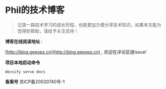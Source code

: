 
# Phil的技术博客

> 记录一路技术学习的成长历程，也能更加方便分享技术知识。如果本文能为您得到帮助，请给予关注支持！

**博客在线阅读地址** :

 [http://blog.geeops.cn](http://blog.geeops.cn)
, 欢迎在评论区提issue!

**项目本地启动命令**

`docsify serve docs`

**备案号** 苏ICP备20020740号-1


